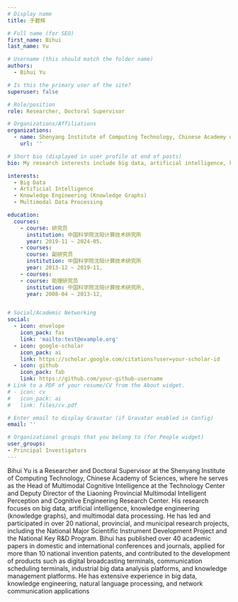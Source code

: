 ```yaml
---
# Display name
title: 于碧辉

# Full name (for SEO)
first_name: Bihui
last_name: Yu

# Username (this should match the folder name)
authors:
  - Bihui Yu

# Is this the primary user of the site?
superuser: false

# Role/position
role: Researcher, Doctoral Supervisor

# Organizations/Affiliations
organizations:
  - name: Shenyang Institute of Computing Technology, Chinese Academy of Sciences
    url: ''

# Short bio (displayed in user profile at end of posts)
bio: My research interests include big data, artificial intelligence, knowledge engineering (knowledge graphs), and multimodal data processing.

interests:
  - Big Data
  - Artificial Intelligence
  - Knowledge Engineering (Knowledge Graphs)
  - Multimodal Data Processing

education:
  courses:
    - course: 研究员
      institution: 中国科学院沈阳计算技术研究所
      year: 2019-11 ~ 2024-05， 
    - courses:
      course: 副研究员
      institution: 中国科学院沈阳计算技术研究所
      year: 2013-12 ~ 2019-11, 
    - courses:
    - course: 助理研究员
      institution: 中国科学院沈阳计算技术研究所,
      year: 2008-04 ~ 2013-12, 


# Social/Academic Networking
social:
  - icon: envelope
    icon_pack: fas
    link: 'mailto:test@example.org'
  - icon: google-scholar
    icon_pack: ai
    link: https://scholar.google.com/citations?user=your-scholar-id
  - icon: github
    icon_pack: fab
    link: https://github.com/your-github-username
# Link to a PDF of your resume/CV from the About widget.
# - icon: cv
#   icon_pack: ai
#   link: files/cv.pdf

# Enter email to display Gravatar (if Gravatar enabled in Config)
email: ''

# Organizational groups that you belong to (for People widget)
user_groups:
- Principal Investigators
---
```

Bihui Yu is a Researcher and Doctoral Supervisor at the Shenyang Institute of Computing Technology, Chinese Academy of Sciences, where he serves as the Head of Multimodal Cognitive Intelligence at the Technology Center and Deputy Director of the Liaoning Provincial Multimodal Intelligent Perception and Cognitive Engineering Research Center. His research focuses on big data, artificial intelligence, knowledge engineering (knowledge graphs), and multimodal data processing. He has led and participated in over 20 national, provincial, and municipal research projects, including the National Major Scientific Instrument Development Project and the National Key R&D Program. Bihui has published over 40 academic papers in domestic and international conferences and journals, applied for more than 10 national invention patents, and contributed to the development of products such as digital broadcasting terminals, communication scheduling terminals, industrial big data analysis platforms, and knowledge management platforms. He has extensive experience in big data, knowledge engineering, natural language processing, and network communication applications
